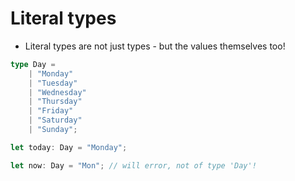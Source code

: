 # Literal types
- Literal types are not just types - but the values themselves too!


```ts
type Day = 
    | "Monday" 
    | "Tuesday" 
    | "Wednesday" 
    | "Thursday"
    | "Friday"
    | "Saturday"
    | "Sunday";

let today: Day = "Monday";

let now: Day = "Mon"; // will error, not of type 'Day'!
```
